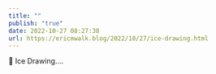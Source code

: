 ```yaml
---
title: ""
publish: "true"
date: 2022-10-27 08:27:38
url: https://ericmwalk.blog/2022/10/27/ice-drawing.html
---
```

<div xmlns="http://www.w3.org/1999/xhtml">
<p>🏒 Ice Drawing….</p>
</div>